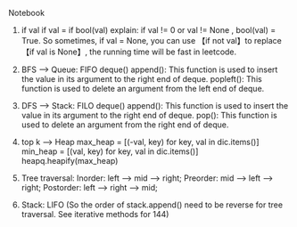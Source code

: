 Notebook

1. if val
if val = if bool(val)
explain: if val != 0 or val != None , bool(val) = True. So sometimes, if val = None, you can use 【if not val】to replace 【if val is None】, the running time will be fast in leetcode.


2. BFS --> Queue: FIFO
deque()
append(): This function is used to insert the value in its argument to the right end of deque.
popleft(): This function is used to delete an argument from the left end of deque.

3. DFS --> Stack: FILO
deque()
append(): This function is used to insert the value in its argument to the right end of deque.
pop(): This function is used to delete an argument from the right end of deque.

4. top k --> Heap
max_heap = [(-val, key) for key, val in dic.items()]
min_heap = [(val, key) for key, val in dic.items()]
heapq.heapify(max_heap)

5. Tree traversal:
  Inorder: left --> mid --> right;
  Preorder: mid --> left --> right;
  Postorder: left --> right --> mid;
  
6. Stack: LIFO (So the order of stack.append() need to be reverse for tree traversal. See iterative methods for 144)
